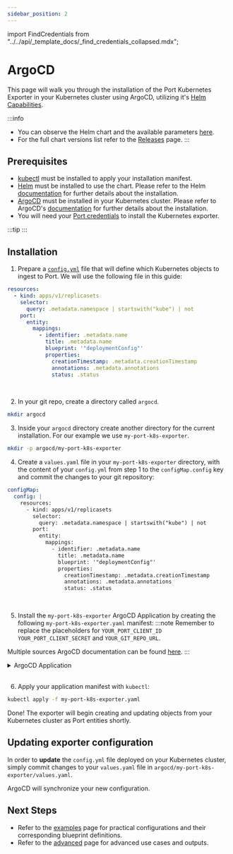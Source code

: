 ```yaml
---
sidebar_position: 2
---
```


import FindCredentials from "../../api/\_template_docs/\_find_credentials_collapsed.mdx";

# ArgoCD

This page will walk you through the installation of the Port Kubernetes Exporter in your Kubernetes cluster using ArgoCD, utilizing it's [Helm Capabilities](https://argo-cd.readthedocs.io/en/stable/user-guide/helm/).

:::info
- You can observe the Helm chart and the available parameters [here](https://github.com/port-labs/helm-charts/tree/main/charts/port-k8s-exporter).
- For the full chart versions list refer to the [Releases](https://github.com/port-labs/helm-charts/releases?q=port-k8s-exporter&expanded=true) page.
:::

## Prerequisites

- [kubectl](https://kubernetes.io/docs/tasks/tools/#kubectl) must be installed to apply your installation manifest.
- [Helm](https://helm.sh) must be installed to use the chart. Please refer to the Helm [documentation](https://helm.sh/docs/intro/install/) for further details about the installation.
- [ArgoCD](https://argoproj.github.io/cd/) must be installed in your Kubernetes cluster. Please refer to ArgoCD's [documentation](https://argo-cd.readthedocs.io/en/stable/getting_started/#1-install-argo-cd) for further details about the installation.
- You will need your [Port credentials](/build-your-software-catalog/sync-data-to-catalog/api/api.md#find-your-port-credentials) to install the Kubernetes exporter.

:::tip
<FindCredentials />
:::


## Installation

1. Prepare a [`config.yml`](/build-your-software-catalog/sync-data-to-catalog/kubernetes/#exporter-configyml-file) file that will define which Kubernetes objects to ingest to Port.
We will use the following file in this guide:

```yaml showLineNumbers
resources:
  - kind: apps/v1/replicasets
    selector:
      query: .metadata.namespace | startswith("kube") | not
    port:
      entity:
        mappings:
          - identifier: .metadata.name
            title: .metadata.name
            blueprint: '"deploymentConfig"'
            properties:
              creationTimestamp: .metadata.creationTimestamp
              annotations: .metadata.annotations
              status: .status
```
<br/>

2. In your git repo, create a directory called `argocd`.
```bash
mkdir argocd
```

3. Inside your `argocd` directory create another directory for the current installation. For our example we use `my-port-k8s-exporter`.
```bash
mkdir -p argocd/my-port-k8s-exporter
```

4. Create a `values.yaml` file in your `my-port-k8s-exporter` directory, with the content of your `config.yml` from step 1 to the `configMap.config` key and commit the changes to your git repository:

```yaml showLineNumbers
configMap:
  config: |
    resources:
      - kind: apps/v1/replicasets
        selector:
          query: .metadata.namespace | startswith("kube") | not
        port:
          entity:
            mappings:
              - identifier: .metadata.name
                title: .metadata.name
                blueprint: '"deploymentConfig"'
                properties:
                  creationTimestamp: .metadata.creationTimestamp
                  annotations: .metadata.annotations
                  status: .status
```
<br/>

5. Install the `my-port-k8s-exporter` ArgoCD Application by creating the following `my-port-k8s-exporter.yaml` manifest:
:::note
Remember to replace the placeholders for `YOUR_PORT_CLIENT_ID` `YOUR_PORT_CLIENT_SECRET` and `YOUR_GIT_REPO_URL`.

Multiple sources ArgoCD documentation can be found [here](https://argo-cd.readthedocs.io/en/stable/user-guide/multiple_sources/#helm-value-files-from-external-git-repository).
:::

<details>
  <summary>ArgoCD Application</summary>

```yaml showLineNumbers
apiVersion: argoproj.io/v1alpha1
kind: Application
metadata:
  name: my-port-k8s-exporter
  namespace: argocd
spec:
  destination:
    namespace: my-port-k8s-exporter
    server: https://kubernetes.default.svc
  project: default
  sources:
  - repoURL: 'https://port-labs.github.io/helm-charts/'
    chart: port-k8s-exporter
    targetRevision: 0.2.3
    helm:
      valueFiles:
      - $values/argocd/my-port-k8s-exporter/values.yaml
      parameters:
        - name: secret.secrets.portClientId
          value: YOUR_PORT_CLIENT_ID
        - name: secret.secrets.portClientSecret
          value: YOUR_PORT_CLIENT_SECRET
  - repoURL: YOUR_GIT_REPO_URL
    targetRevision: main
    ref: values
  syncPolicy:
    automated:
      prune: true
      selfHeal: true
    syncOptions:
    - CreateNamespace=true
```

</details>
<br/>

6. Apply your application manifest with `kubectl`:
```bash
kubectl apply -f my-port-k8s-exporter.yaml
```
Done! The exporter will begin creating and updating objects from your Kubernetes cluster as Port entities shortly.

## Updating exporter configuration

In order to **update** the `config.yml` file deployed on your Kubernetes cluster, simply commit changes to your `values.yaml` file in `argocd/my-port-k8s-exporter/values.yaml`.

ArgoCD will synchronize your new configuration.

## Next Steps

- Refer to the [examples](/build-your-software-catalog/sync-data-to-catalog/kubernetes/basic-example.md) page for practical configurations and their corresponding blueprint definitions.
- Refer to the [advanced](/build-your-software-catalog/sync-data-to-catalog/kubernetes/advanced.md) page for advanced use cases and outputs.